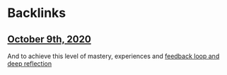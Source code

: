 
# Backlinks
## [October 9th, 2020](<October 9th, 2020.md>)
And to achieve this level of mastery, experiences and [feedback loop and deep reflection](<feedback loop and deep reflection.md>)

